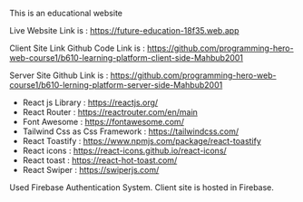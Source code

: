 This is an educational website 

Live Website Link is : https://future-education-18f35.web.app

Client Site Link Github Code Link is : https://github.com/programming-hero-web-course1/b610-learning-platform-client-side-Mahbub2001

Server Site Github Link is : https://github.com/programming-hero-web-course1/b610-lerning-platform-server-side-Mahbub2001

 * React js Library : https://reactjs.org/
 * React Router : https://reactrouter.com/en/main
 * Font Awesome : https://fontawesome.com/
 * Tailwind Css as Css Framework : https://tailwindcss.com/
 * React Toastify : https://www.npmjs.com/package/react-toastify
 * React icons : https://react-icons.github.io/react-icons/
 * React toast : https://react-hot-toast.com/
 * React Swiper : https://swiperjs.com/

 Used Firebase Authentication System. Client site is hosted in Firebase.  